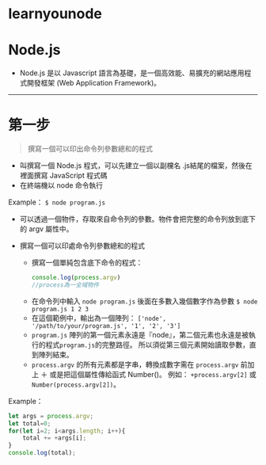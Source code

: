 # learnyounode

# Node.js
* Node.js 是以 Javascript 語言為基礎，是一個高效能、易擴充的網站應用程式開發框架 (Web Application Framework)。

---

# 第一步
> 撰寫一個可以印出命令列參數總和的程式

* 叫撰寫一個 Node.js 程式，可以先建立一個以副欓名 .js結尾的檔案，然後在裡面撰寫 JavaScript 程式碼
* 在終端機以 node 命令執行

Example：
`$ node program.js`

* 可以透過一個物件，存取來自命令列的參數。物件會把完整的命令列放到底下的 argv 屬性中。

* 撰寫一個可以印處命令列參數總和的程式
  - 撰寫一個單純包含底下命令的程式：
    ```js
    console.log(process.argv)
    //process為一全域物件
    ```
  - 在命令列中輸入 `node program.js` 後面在多數入幾個數字作為參數
    `$ node program.js 1 2 3`
  - 在這個範例中，輸出為一個陣列：
  `['node', '/path/to/your/program.js', '1', '2', '3']`
  - `program.js` 陣列的第一個元素永遠是『node』，第二個元素也永遠是被執行的程式`program.js`的完整路徑。
  所以須從第三個元素開始讀取參數，直到陣列結束。
  - `process.argv` 的所有元素都是字串，轉換成數字需在 `process.argv` 前加上 ＋ 或是把這個屬性傳給函式 Number()。
  例如： `+process.argv[2]` 或 `Number(process.argv[2])`。

Example：

```js
let args = process.argv;
let total=0;
for(let i=2; i<args.length; i++){
    total += +args[i];
}
console.log(total);
```